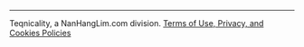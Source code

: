 <hr>
Teqnicality, a NanHangLim.com division. <a href="https://www.nanhanglim.com/policies.html">Terms of Use, Privacy, and Cookies Policies</a>

